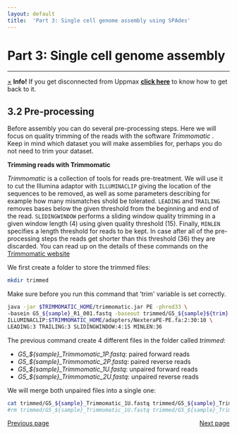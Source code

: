 ```yaml
---
layout: default
title:  'Part 3: Single cell genome assembly using SPAdes'
---
```


# Part 3: Single cell genome assembly
---

<!-- <p class="bg-warning">If you get disconnected from Uppmax [click here](lostConnection) to know how to get back </p> -->
<div class="alert alert-info">
  <a href="#" class="close" data-dismiss="alert" aria-label="close">&times;</a>
  <strong>Info!</strong> If you get disconnected from Uppmax <a href="lostConnection"><strong>click here</strong></a> to know how to get back to it.
</div>

## 3.2 Pre-processing

Before assembly you can do several pre-processing steps. Here we will focus on quality trimming of the reads with the software _Trimmomatic_ . Keep in mind which dataset you will make assemblies for, perhaps you do not need to trim your dataset.

**Trimming reads with Trimmomatic** 

*Trimmomatic* is a collection of tools for reads pre-treatment. We will use it to cut the Illumina adaptor with ```ILLUMINACLIP``` giving the location of the sequences to be removed, as well as some parameters describing for example how many mismatches shold be tolerated. ```LEADING``` and ```TRAILING``` removes bases below the given threshold from the beginning and end of the read. ```SLIDINGWINDOW``` performs a sliding window quality trimming in a given window length (4) using given quality threshold (15). Finally, ```MINLEN``` specifies a length threshold for reads to be kept. In case after all of the pre-processing steps the reads get shorter than this threshold (36) they are discarded. You can read up on the details of these commands on the [Trimmomatic website](http://www.usadellab.org/cms/?page=trimmomatic) 

We first create a folder to store the trimmed files:

```sh
mkdir trimmed
```

Make sure before you run this command that 'trim' variable is set correctly.

```sh
java -jar $TRIMMOMATIC_HOME/trimmomatic.jar PE -phred33 \
-basein G5_${sample}_R1_001.fastq -baseout trimmed/G5_${sample}${trim}.fastq \
ILLUMINACLIP:$TRIMMOMATIC_HOME/adapters/NexteraPE-PE.fa:2:30:10 \
LEADING:3 TRAILING:3 SLIDINGWINDOW:4:15 MINLEN:36
```

The previous command create 4 different files in the folder called *trimmed*:  
* *G5_${sample}_Trimmomatic_1P.fastq*: paired forward reads  
* *G5_${sample}_Trimmomatic_2P.fastq*: paired reverse reads  
* *G5_${sample}_Trimmomatic_1U.fastq*: unpaired forward reads  
* *G5_${sample}_Trimmomatic_2U.fastq*: unpaired reverse reads  

We will merge both unpaired files into a single one: 

```sh
cat trimmed/G5_${sample}_Trimmomatic_1U.fastq trimmed/G5_${sample}_Trimmomatic_2U.fastq > trimmed/G5_${sample}_Trimmomatic_U.fastq
#rm trimmed/G5_${sample}_Trimmomatic_1U.fastq trimmed/G5_${sample}_Trimmomatic_2U.fastq
```


<div>
 <span style="float:left"><a class="btn btn-primary" href="scg_part3_1"> Previous page</a></span>
 <span style="float:right"><a class="btn btn-primary" href="scg_part3_3"> Next page</a></span>
</div>


